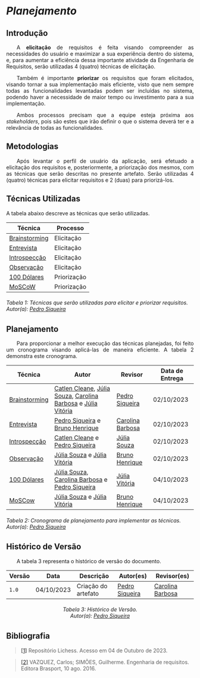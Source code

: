 # ***Planejamento***

## **Introdução**
<p align="justify">
&emsp;&emsp;A <b>elicitação</b> de requisitos é feita visando compreender as necessidades do usuário e maximizar a sua experiência dentro do sistema, e, para aumentar a eficiência dessa importante atividade da Engenharia de Requisitos, serão utilizadas 4 (quatro) técnicas de elicitação.
</p>
<p align="justify">
&emsp;&emsp;Também é importante <b>priorizar</b> os requisitos que foram elicitados, visando tornar a sua implementação mais eficiente, visto que nem sempre todas as funcionalidades levantadas podem ser incluídas no sistema, podendo haver a necessidade de maior tempo ou investimento para a sua implementação.
</p>
<p align="justify">
&emsp;&emsp;Ambos processos precisam que a equipe esteja próxima aos <i>stakeholders</i>, pois são estes que irão definir o que o sistema deverá ter e a relevância de todas as funcionalidades.
</p>

## **Metodologias**
<p align="justify">
&emsp;&emsp;Após levantar o perfil de usuário da aplicação, será efetuado a elicitação dos requisitos e, posteriormente, a priorização dos mesmos, com as técnicas que serão descritas no presente artefato. Serão utilizadas 4 (quatro) técnicas para elicitar requisitos e 2 (duas) para priorizá-los. 
</p>

## **Técnicas Utilizadas**
<p align="justify">A tabela abaixo descreve as técnicas que serão utilizadas.
</p>

| Técnica | Processo |
| ------- | -------- |
| [Brainstorming](https://requisitos-de-software.github.io/2023.2-Jitsi/Elicitacao/tecnicas/brainstorming/) | Elicitação | 
| [Entrevista](https://requisitos-de-software.github.io/2023.2-Jitsi/Elicitacao/tecnicas/entrevista/) | Elicitação | 
| [Introspecção](https://requisitos-de-software.github.io/2023.2-Jitsi/Elicitacao/tecnicas/introspec%C3%A7%C3%A3o/) | Elicitação | 
| [Observação](https://requisitos-de-software.github.io/2023.2-Jitsi/Elicitacao/tecnicas/observacao/) | Elicitação | 
| [100 Dólares](https://requisitos-de-software.github.io/2023.2-Jitsi/Elicitacao/priorizacao/100Dolares/) | Priorização |
| [MoSCoW](https://requisitos-de-software.github.io/2023.2-Jitsi/Elicitacao/priorizacao/MoSCoW/) | Priorização | 
<h6> Tabela 1: Técnicas que serão utilizadas para elicitar e priorizar requisitos.
<br> Autor(a): <a href="https://github.com/PedroSiq">Pedro Siqueira</a></h6>

## **Planejamento**
<p align="justify">
&emsp;&emsp;Para proporcionar a melhor execução das técnicas planejadas, foi feito um cronograma visando aplicá-las de maneira eficiente. A tabela 2 demonstra este cronograma.
</p>

| Técnica | Autor | Revisor | Data de Entrega |
| ------- | ----- | ------- | --------------- |
| [Brainstorming](https://requisitos-de-software.github.io/2023.2-Jitsi/Elicitacao/tecnicas/brainstorming/) | [Catlen Cleane](https://github.com/catlenc), [Júlia Souza](https://github.com/JuliaSSouza), [Carolina Barbosa](https://github.com/CarolinaBarb) e [Júlia Vitória](https://github.com/Juhvitoria4) | [Pedro Siqueira](https://github.com/PedroSiq) | 02/10/2023 |
| [Entrevista](https://requisitos-de-software.github.io/2023.2-Jitsi/Elicitacao/tecnicas/entrevista/) | [Pedro Siqueira](https://github.com/PedroSiq) e [Bruno Henrique](https://github.com/BrunoHenrique00) | [Carolina Barbosa](https://github.com/CarolinaBarb) | 02/10/2023 |
| [Introspecção](https://requisitos-de-software.github.io/2023.2-Jitsi/Elicitacao/tecnicas/introspec%C3%A7%C3%A3o/) | [Catlen Cleane](https://github.com/catlenc) e [Pedro Siqueira](https://github.com/PedroSiq) | [Júlia Souza](https://github.com/JuliaSSouza) | 02/10/2023 |
| [Observação](https://requisitos-de-software.github.io/2023.2-Jitsi/Elicitacao/tecnicas/observacao/) | [Júlia Souza](https://github.com/JuliaSSouza) e [Júlia Vitória](https://github.com/Juhvitoria4) | [Bruno Henrique](https://github.com/BrunoHenrique00) | 02/10/2023 | 
| [100 Dólares](https://requisitos-de-software.github.io/2023.2-Jitsi/Elicitacao/priorizacao/100Dolares/) | [Júlia Souza](https://github.com/JuliaSSouza), [Carolina Barbosa](https://github.com/CarolinaBarb) e [Pedro Siqueira](https://github.com/PedroSiq) | [Júlia Vitória](https://github.com/Juhvitoria4) | 04/10/2023 | 
| [MoSCow](https://requisitos-de-software.github.io/2023.2-Jitsi/Elicitacao/priorizacao/MoSCoW/) | [Júlia Souza](https://github.com/JuliaSSouza) e [Júlia Vitória](https://github.com/Juhvitoria4) | [Bruno Henrique](https://github.com/BrunoHenrique00) | 04/10/2023 | 

<h6> Tabela 2: Cronograma de planejamento para implementar as técnicas.
<br> Autor(a): <a href="https://github.com/PedroSiq">Pedro Siqueira</a></h6>

## **Histórico de Versão**
<p align="justify">
&emsp;&emsp;A tabela 3 representa o histórico de versão do documento.
</p>

| Versão | Data | Descrição | Autor(es) | Revisor(es) |
| ------ | ---- | --------- | --------- | ---------- |
| `1.0`  | 04/10/2023 | Criação do artefato  | [Pedro Siqueira](https://github.com/PedroSiq)  | [Carolina Barbosa](https://github.com/CarolinaBarb) |
<h6 align="center"> Tabela 3: Histórico de Versão.
<br> Autor(a): <a href="https://github.com/PedroSiq">Pedro Siqueira</a></h6>

## **Bibliografia**
> <a href="https://requisitos-de-software.github.io/2022.2-Lichess/elicitacao/entrevista/">[1]</a>  Repositório Lichess. Acesso em 04 de Outubro de 2023.

> <a href="https://aprender3.unb.br/pluginfile.php/2692771/mod_resource/content/3/Elicitacao%20de%20Req%202.pdf">[2]</a> VAZQUEZ, Carlos; SIMÕES, Guilherme. Engenharia de requisitos. Editora Brasport, 10 ago. 2016.